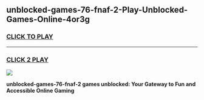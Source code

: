 
## unblocked-games-76-fnaf-2-Play-Unblocked-Games-Online-4or3g
<h3>
<a href="https://premium76.site?title=unblocked-games-76-fnaf-2&ref=25A">CLICK TO PLAY</a></h3>
<hr>

<h3>
<a href="https://premium76.site?title=unblocked-games-76-fnaf-2&ref=25A">CLICK 2 PLAY</a>
  
</h3>

<a href="https://premium76.site?title=unblocked-games-76-fnaf-2&ref=25A"><img src="https://clearcache.store/games.png"></a>


**unblocked-games-76-fnaf-2 games unblocked: Your Gateway to Fun and Accessible Online Gaming**
